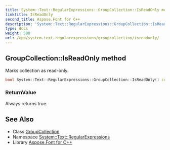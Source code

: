 ```yaml
---
title: System::Text::RegularExpressions::GroupCollection::IsReadOnly method
linktitle: IsReadOnly
second_title: Aspose.Font for C++
description: 'System::Text::RegularExpressions::GroupCollection::IsReadOnly method. Marks collection as read-only in C++.'
type: docs
weight: 500
url: /cpp/system.text.regularexpressions/groupcollection/isreadonly/
---
```

## GroupCollection::IsReadOnly method


Marks collection as read-only.

```cpp
bool System::Text::RegularExpressions::GroupCollection::IsReadOnly() const
```


### ReturnValue

Always returns true.

## See Also

* Class [GroupCollection](../)
* Namespace [System::Text::RegularExpressions](../../)
* Library [Aspose.Font for C++](../../../)
